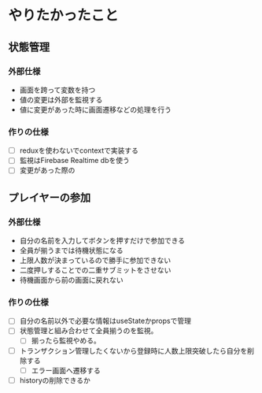 # やりたかったこと

## 状態管理

### 外部仕様

* 画面を跨って変数を持つ
* 値の変更は外部を監視する
* 値に変更があった時に画面遷移などの処理を行う

### 作りの仕様

* [ ] reduxを使わないでcontextで実装する
* [ ] 監視はFirebase Realtime dbを使う
* [ ] 変更があった際の

## プレイヤーの参加

### 外部仕様

* 自分の名前を入力してボタンを押すだけで参加できる
* 全員が揃うまでは待機状態になる
* 上限人数が決まっているので勝手に参加できない
* 二度押しすることでの二重サブミットをさせない
* 待機画面から前の画面に戻れない

### 作りの仕様

* [ ] 自分の名前以外で必要な情報はuseStateかpropsで管理
* [ ] 状態管理と組み合わせて全員揃うのを監視。
  * [ ] 揃ったら監視やめる。
* [ ] トランザクション管理したくないから登録時に人数上限突破したら自分を削除する
  * [ ] エラー画面へ遷移する
* [ ] historyの削除できるか
